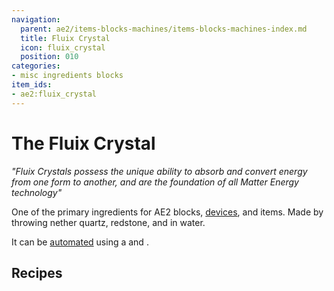 ```yaml
---
navigation:
  parent: ae2/items-blocks-machines/items-blocks-machines-index.md
  title: Fluix Crystal
  icon: fluix_crystal
  position: 010
categories:
- misc ingredients blocks
item_ids:
- ae2:fluix_crystal
---
```


# The Fluix Crystal

<ItemImage id="fluix_crystal" scale="4" />

*"Fluix Crystals possess the unique ability to absorb and convert energy from one form to another, and are the foundation of
all Matter Energy technology"*

One of the primary ingredients for AE2 blocks, [devices](../ae2-mechanics/devices.md), and items. Made by throwing nether quartz, redstone, and
<ItemLink id="charged_certus_quartz_crystal" /> in water.

It can be [automated](../example-setups/throw-in-water-automation.md) using a <ItemLink id="formation_plane" /> and <ItemLink id="annihilation_plane" />.

## Recipes

<Row>
  <Recipe id="transform/fluix_crystals" />

  <Recipe id="transform/fluix_crystal" />

  <Recipe id="misc/deconstruction_fluix_block" />
</Row>
